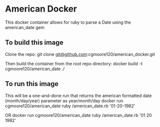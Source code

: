 # American Docker

This docker container allows for ruby to parse a Date using the american_date gem

## To build this image

Clone the repo: 
  git clone git@github.com:cgmoore120/american_docker.git

Then build the container from the root repo directory:
  docker build -t cgmoore120/american_date ./

## To run this image

This will be a one-and-done run that returns the american formatted date (month/day/year) parameter as year/month/day
  docker run cgmoore120/american_date ruby /american_date.rb '01-20-1982'

OR
  docker run cgmoore120/american_date ruby /american_date.rb '01 20 1982'
